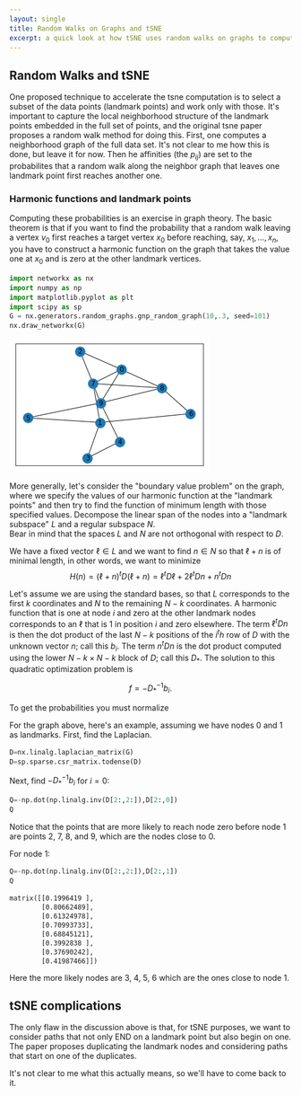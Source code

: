 ```yaml
---
layout: single
title: Random Walks on Graphs and tSNE
excerpt: a quick look at how tSNE uses random walks on graphs to compute affinities
---
```


## Random Walks and tSNE

One proposed technique to accelerate the tsne computation is to select a subset of the data points (landmark points) and work only with those.  It's important to capture the local neighborhood structure of the landmark points embedded in the full set of points, and the original tsne paper proposes a random walk method for doing this. First, one computes a neighborhood graph of the full data set. It's not clear to me how this is done, but leave it for now.  Then he affinities (the $p_{ij}$) are set to the probabilites that a random walk along the neighbor graph that leaves one landmark point first reaches another one.

### Harmonic functions and landmark points
Computing these probabilities is an exercise in graph theory.  The basic theorem is that if you want to find the probability that a random walk leaving a vertex $v_0$ first reaches a target vertex $x_0$ before reaching, say, $x_1,\ldots, x_n$,  you have to construct a harmonic function on the graph that takes the value one at $x_0$ and is zero at the other landmark vertices.


```python
import networkx as nx
import numpy as np
import matplotlib.pyplot as plt
import scipy as sp
G = nx.generators.random_graphs.gnp_random_graph(10,.3, seed=101)
nx.draw_networkx(G)
```


![png](/assets/images/RWtsne.png)


More generally, let's consider the "boundary value problem" on the graph, where we specify the values of our harmonic function at the "landmark points" and then try to find the function of minimum length with those specified values.  Decompose the linear span of the nodes into a "landmark subspace" $L$ and a regular subspace $N$.  
Bear in mind that the spaces $L$ and $N$ are not orthogonal with respect to $D$.

We have a fixed vector $\ell\in L$ and we want to find $n\in N$ so that
$\ell+n$ is of minimal length, in other words, we want to minimize
$$
H(n) = (\ell+n)^t D (\ell+n) = \ell^t D \ell + 2\ell^t D n + n^t D n
$$

Let's assume we are using the standard bases, so that $L$ corresponds to the first $k$ coordinates and $N$ to the remaining $N-k$ coordinates.  A harmonic function that is one at node $i$ and zero at the other landmark nodes corresponds to an $\ell$ that is $1$ in position $i$ and zero elsewhere.  The term $\ell^tDn$ is then the dot product of the last $N-k$ positions of the $i^th$ row of $D$ with the unknown vector $n$; call this $b_i$.  The term $n^t D n$ is the dot product computed using the lower $N-k \times N-k$ block of $D$; call this $D_*$.  The solution to this quadratic optimization problem is 

$$ f = -D_*^{-1}b_i.$$


To get the probabilities you must normalize 

For the graph above, here's an example, assuming we have nodes $0$ and $1$ as landmarks. First, find the Laplacian.



```python
D=nx.linalg.laplacian_matrix(G)
D=sp.sparse.csr_matrix.todense(D)
```

Next, find $-D_*^{-1}b_i$ for $i=0$:


```python
Q=-np.dot(np.linalg.inv(D[2:,2:]),D[2:,0])
Q
```

Notice that the points that are more likely to reach node zero before node 1 are points 2, 7, 8, and 9, which are the nodes close to 0.  

For node 1:


```python
Q=-np.dot(np.linalg.inv(D[2:,2:]),D[2:,1])
Q
```




    matrix([[0.1996419 ],
            [0.80662489],
            [0.61324978],
            [0.70993733],
            [0.68845121],
            [0.3992838 ],
            [0.37690242],
            [0.41987466]])



Here the more likely nodes are 3, 4, 5, 6 which are the ones close to node 1.

## tSNE complications

The only flaw in the discussion above is that, for tSNE purposes, we want to consider paths that not only END on a landmark point but also begin on one.  The paper proposes duplicating the landmark nodes and considering paths that start on one of the duplicates.  

It's not clear to me what this actually means, so we'll have to come back to it.
